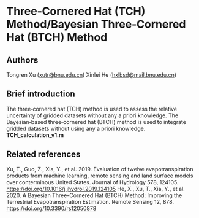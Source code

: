 # Three‐Cornered Hat (TCH) Method/Bayesian Three‐Cornered Hat (BTCH) Method

## Authors
Tongren Xu (xutr@bnu.edu.cn) 
Xinlei He (hxlbsd@mail.bnu.edu.cn)

## Brief introduction
The three‐cornered hat (TCH) method is used to assess the relative uncertainty of gridded datasets without any a priori knowledge.
The Bayesian‐based three‐cornered hat (BTCH) method is used to integrate gridded datasets without using any a priori knowledge.
**TCH_calculation_v1.m**

## Related references
Xu, T., Guo, Z., Xia, Y., et al. 2019. Evaluation of twelve evapotranspiration products from machine learning, remote sensing and land surface models over conterminous United States. Journal of Hydrology 578, 124105. https://doi.org/10.1016/j.jhydrol.2019.124105
He, X., Xu, T., Xia, Y., et al. 2020. A Bayesian Three-Cornered Hat (BTCH) Method: Improving the Terrestrial Evapotranspiration Estimation. Remote Sensing 12, 878. https://doi.org/10.3390/rs12050878


